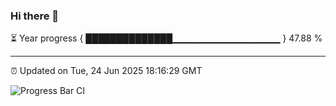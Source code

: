 ### Hi there 👋

⏳ Year progress { ██████████████▁▁▁▁▁▁▁▁▁▁▁▁▁▁▁▁ } 47.88 %

---

⏰ Updated on Tue, 24 Jun 2025 18:16:29 GMT

![Progress Bar CI](https://github.com/Shyam-Makwana/GitHub-Actions-Demo/workflows/Progress%20Bar%20CI/badge.svg)
